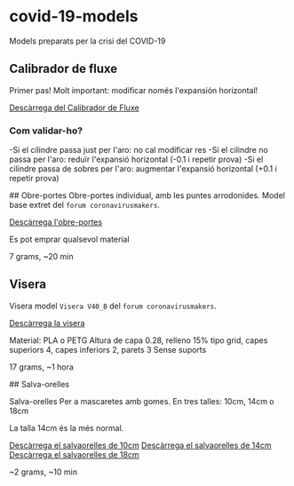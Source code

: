 # covid-19-models
Models preparats per la crisi del COVID-19

## Calibrador de fluxe
Primer pas! Molt important: modificar només l'expansión horizontal!

[Descàrrega del Calibrador de Fluxe](Test_Calibracio.stl)

### Com validar-ho?
-Si el cilindre passa just per l'aro: no cal modificar res
-Si el cilindre no passa per l'aro: reduïr l'expansió horizontal (-0.1 i repetir prova)
-Si el cilindre passa de sobres per l'aro: augmentar l'expansió horizontal (+0.1 i repetir prova)


## Obre-portes
Obre-portes individual, amb les puntes arrodonides. Model base extret del `forum coronavirusmakers`.

[Descàrrega l'obre-portes](SavegrabberV2_A.stl)

Es pot emprar qualsevol material

7 grams, ~20 min

## Visera
Visera model `Visera V40_B` del `forum coronavirusmakers`.

[Descàrrega la visera](Visera_V40B.stl)

Material: PLA o PETG
Altura de capa 0.28, relleno 15% tipo grid, capes superiors 4, capes inferiors 2, parets 3
Sense suports

17 grams, ~1 hora

## Salva-orelles

Salva-orelles Per a mascaretes amb gomes. En tres talles: 10cm, 14cm o 18cm

La talla 14cm és la més normal.

[Descàrrega el salvaorelles de 10cm](SALVAORELLES_10.stl)
[Descàrrega el salvaorelles de 14cm](SALVAORELLES_14.stl)
[Descàrrega el salvaorelles de 18cm](SALVAORELLES_18.stl)

~2 grams, ~10 min	
